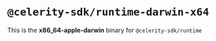 # `@celerity-sdk/runtime-darwin-x64`

This is the **x86_64-apple-darwin** binary for `@celerity-sdk/runtime`
